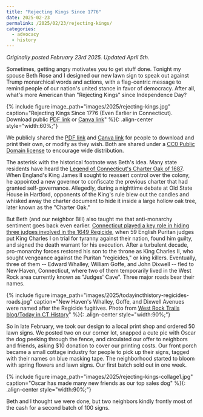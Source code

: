 ```yaml
---
title: "Rejecting Kings Since 1776"
date: 2025-02-23
permalink: /2025/02/23/rejecting-kings/
categories:
  - advocacy
  - history
---
```

*Originally posted February 23rd 2025. Updated April 5th.*

Sometimes, getting angry motivates you to get stuff done. Tonight my spouse Beth Rose and I designed our new lawn sign to speak out against Trump monarchical words and actions, with a flag-centric message to remind people of our nation's united stance in favor of democracy. After all, what's more American than "Rejecting Kings" since Independence Day?

{% include figure image_path="images/2025/rejecting-kings.jpg" caption="Rejecting Kings Since 1776 (Even Earlier in Connecticut). Download public [PDF link](/images/2025/rejecting-kings.jpg) or [Canva link](https://www.canva.com/design/DAGf-BEoG_w/w2hOEGX-mQ0cvTXDXJvL9g/edit?utm_content=DAGf-BEoG_w&utm_campaign=designshare&utm_medium=link2&utm_source=sharebutton)" %}{: .align-center style="width:60%;"}

We publicly shared the [PDF link](/images/2025/rejecting-kings.pdf) and [Canva link](https://www.canva.com/design/DAGf-BEoG_w/w2hOEGX-mQ0cvTXDXJvL9g/edit?utm_content=DAGf-BEoG_w&utm_campaign=designshare&utm_medium=link2&utm_source=sharebutton) for people to download and print their own, or modify as they wish. Both are shared under a [CC0 Public Domain license](https://creativecommons.org/publicdomain/zero/1.0/) to encourage wide distribution.

The asterisk with the historical footnote was Beth's idea. Many state residents have heard the [Legend of Connecticut's Charter Oak of 1687](https://connecticuthistory.org/the-legend-of-the-charter-oak/). When England's King James II sought to reassert control over the colony, he appointed a new governor to confiscate the previous charter that had granted self-governance. Allegedly, during a nighttime debate at Old State House in Hartford, opponents of the King's rule blew out the candles and whisked away the charter document to hide it inside a large hollow oak tree, later known as the "Charter Oak."

But Beth (and our neighbor Bill) also taught me that anti-monarchy sentiment goes back even earlier. [Connecticut played a key role in hiding three judges involved in the 1649 Regicide](https://todayincthistory.com/2020/03/07/march-7-english-regicides-flee-to-new-haven-2/), when 59 English Puritan judges put King Charles I on trial for tyranny against their nation, found him guilty, and signed the death warrant for his execution. After a turbulent decade, pro-monarchy forces restored his son to the throne as King Charles II, who sought vengeance against the Puritan "regicides," or king killers. Eventually, three of them -- Edward Whalley, William Goffe, and John Dixwell -- fled to New Haven, Connecticut, where two of them temporarily lived in the West Rock area currently known as "Judges' Cave". Three major roads bear their names.

{% include figure image_path="images/2025/todayincthistory-regicides-roads.jpg" caption="New Haven's Whalley, Goffe, and Dixwell Avenues were named after the Regicide fugitives. Photo from [West Rock Trails blog/Today in CT History](https://todayincthistory.com/2020/03/07/march-7-english-regicides-flee-to-new-haven-2/)" %}{: .align-center style="width:90%;"}

So in late February, we took our design to a local print shop and ordered 50 lawn signs. We posted two on our corner lot, snapped a cute pic with Oscar the dog peeking through the fence, and circulated our offer to neighbors and friends, asking $10 donation to cover our printing costs. Our front porch became a small cottage industry for people to pick up their signs, tagged with their names on blue masking tape. The neighborhood started to bloom with spring flowers and lawn signs. Our first batch sold out in one week.

{% include figure image_path="images/2025/rejecting-kings-collage1.jpg" caption="Oscar has made many new friends as our top sales dog" %}{: .align-center style="width:90%;"}

Beth and I thought we were done, but two neighbors kindly frontly most of the cash for a second batch of 100 signs.
